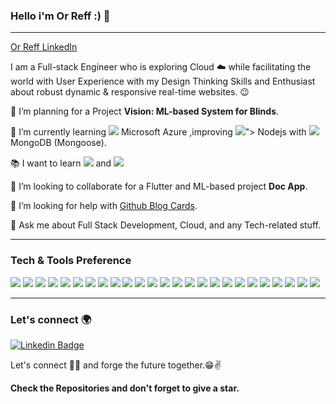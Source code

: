 ### Hello i'm Or Reff :) 👋

---

<div class="badge-base LI-profile-badge" data-locale="en_US" data-size="medium" data-theme="dark" data-type="VERTICAL" data-vanity="or-reff" data-version="v1"><a class="badge-base__link LI-simple-link" href="https://il.linkedin.com/in/or-reff?trk=profile-badge">Or Reff LinkedIn</a></div>
              


I am a Full-stack Engineer who is exploring Cloud :cloud: while facilitating the world with User Experience with my Design Thinking Skills and Enthusiast about robust dynamic & responsive real-time websites. :wink:
 
 🔭 I’m planning for a Project **Vision: ML-based System for Blinds**.
 
 🌱 I’m currently learning <img src="https://img.shields.io/badge/Microsoft-Azure-blue"> Microsoft Azure ,improving <img src="https://img.shields.io/badge/-Node.js-3C873A?style=flat&logo=Node.js&logoColor=white">">  Nodejs with <img src="https://img.shields.io/badge/-MongoDB-4DB33D?style=flat&logo=mongodb&logoColor=FFFFFF"> MongoDB (Mongoose).
 
 :books: I want to learn <img src="https://img.shields.io/badge/-Flutter-3a495d?style=flat&logo=flutter&logoColor=67b7f7"> and <img src="http://img.shields.io/badge/-Deno-black?style=flat&logo=deno&logoColor=white"/>
 
 👯 I’m looking to collaborate for a Flutter and ML-based project **Doc App**.
 
 🤔 I’m looking for help with [Github Blog Cards](https://github.com/Souravdey777/Github-Cards-External-Blogs).
 
 💬 Ask me about Full Stack Development, Cloud, and any Tech-related stuff.

---

### Tech & Tools Preference

<img src="https://img.shields.io/badge/Google-Angular-red"> <img src="https://img.shields.io/badge/Microsoft-.Net%20Core-red"> <img src="https://img.shields.io/badge/-JavaScript-eed718?style=flat&logo=javascript&logoColor=ffffff"> <img src="https://img.shields.io/badge/-React-000000?style=flat&logo=react&logoColor=00c8ff"> <img src="https://img.shields.io/badge/-Node.js-3C873A?style=flat&logo=Node.js&logoColor=white"> <img src="https://img.shields.io/badge/-Express.js-787878?style=flat"> <img src="https://img.shields.io/badge/-MongoDB-4DB33D?style=flat&logo=mongodb&logoColor=FFFFFF"> <img src = "https://img.shields.io/badge/-HTML5-E34F26?style=flat&logo=html5&logoColor=white"> <img src = "https://img.shields.io/badge/-CSS3-1572B6?style=flat&logo=css3&logoColor=white"> <img src="https://img.shields.io/badge/-Bootstrap-563D7C?style=flat&logo=bootstrap&logoColor=white"> <img src="https://img.shields.io/badge/-Sass-cc6699?style=flat&logo=sass&logoColor=ffffff"> <img src="https://img.shields.io/badge/-GraphQL-e535ab?style=flat&logo=graphql&logoColor=FFFFFF"> <img src="https://img.shields.io/badge/-MySQL-F29111?style=flat&logo=mysql&logoColor=FFFFFF"> <img src="https://img.shields.io/badge/-Firebase-FFA611? style=flat&logo=firebase&logoColor=FFFFFF"> <img src="http://img.shields.io/badge/-Google%20Cloud%20Platform-4285F4?style=flat&logo=google%20cloud&logoColor=white"> <img src="https://img.shields.io/badge/-Progressive Web Apps-5A0FC8?style=flat"> <img src="http://img.shields.io/badge/-Git-F1502F?style=flat&logo=git&logoColor=FFFFFF"> <img src="http://img.shields.io/badge/-Github-000000?style=flat&logo=github&logoColor=FFFFFF"> <img src="https://img.shields.io/badge/Atlassian-Jira-blue"> <img src="https://img.shields.io/badge/Atlassian-Bitbucket-blue"> <img src="http://img.shields.io/badge/-VS%20Code-007ACC?style=flat&logo=visual%20studio%20code&logoColor=white"> <img src="http://img.shields.io/badge/-Heroku-430098?style=flat&logo=heroku&logoColor=white"> <img src="http://img.shields.io/badge/-Vercel-black?style=flat&logo=vercel&logoColor=white"> <img src="http://img.shields.io/badge/-Java-F89820?style=flat&logo=java&logoColor=white"> <img src="https://img.shields.io/badge/-Python-black?style=flat&logo=python&logoColor=white"> 

---

### Let's connect 🌍
[![Linkedin Badge](https://img.shields.io/badge/LinkedIn-Or--Reff-blue&link=https://www.linkedin.com/in/or-reff//)](https://www.linkedin.com/in/or-reff//)<br/>

Let's connect 👨‍💻 and forge the future together.😁✌

**Check the Repositories and don't forget to give a star.** 

